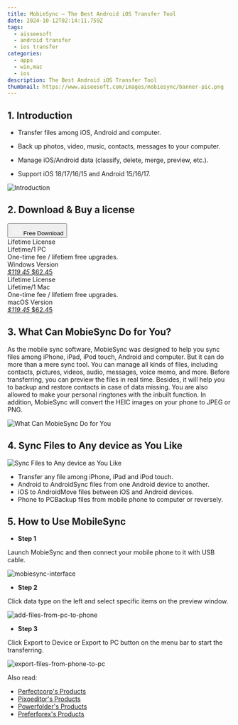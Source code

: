 ```yaml
---
title: MobieSync – The Best Android iOS Transfer Tool
date: 2024-10-12T02:14:11.759Z
tags: 
  - aisseesoft
  - android transfer
  - ios transfer
categories: 
  - apps
  - win,mac
  - ios
description: The Best Android iOS Transfer Tool
thumbnail: https://www.aiseesoft.com/images/mobiesync/banner-pic.png
---
```


## 1. Introduction

* Transfer files among iOS, Android and computer.

* Back up photos, video, music, contacts, messages to your computer.

* Manage iOS/Android data (classify, delete, merge, preview, etc.).

* Support iOS 18/17/16/15 and Android 15/16/17.

![Introduction](https://www.aiseesoft.com/images/mobiesync/banner-pic.png)

## 2. Download & Buy a license

<div class="mx-auto flex items-center justify-center space-x-4">
  <button 
  onclick="javascript:window.open('https://secure.2checkout.com/order/checkout.php?PRODS=5939426&QTY=1&COUPON=AISEOHC&DESIGN_TYPE=2&SHORT_FORM=1&AFFILIATE=108875&CART=1', '_blank');
    window.open('https://download.aiseesoft.com/mobiesync.exe', '_blank');void(0);"
  class="flex flex-row font-bold rounded-lg text-lg w-48 h-16 bg-[#FF8014] text-[#ffffff] items-center justify-center p-2">
    <svg width="24px" height="24px" viewBox="0 0 24 24" xmlns="http://www.w3.org/2000/svg" color="#ffffff" fill="none" stroke="currentColor" stroke-width="3" stroke-linecap="round" stroke-linejoin="round"><path d="M4 16.9865V7.01353C4 6.71792 4.21531 6.46636 4.50737 6.42072L19.3074 4.10822C19.6713 4.05137 20 4.33273 20 4.70103V19.299C20 19.6673 19.6713 19.9486 19.3074 19.8918L4.50737 17.5793C4.21531 17.5336 4 17.2821 4 16.9865Z" stroke="#f8f7f7" stroke-width="1.5"></path><path d="M4 12H20" stroke="#f8f7f7" stroke-width="1.5"></path><path d="M10.5 5.5V18.5" stroke="#f8f7f7" stroke-width="1.5"></path></svg>
    <span class="font-medium mx-auto">Free Download</span>  
  </button>
</div>

<div class="mx-auto flex items-center justify-center">
  <div class="m-8 grid grid-cols-1 gap-6 xl:grid-cols-2">
    <div class="flex w-full flex-col rounded-2xl bg-[#ffffff] text-[#374151] shadow-xl xl:w-96">
      <div class="flex h-full flex-col p-8">
        <div class="pb-6 text-3xl font-bold">Lifetime License</div>
        <div class="pb-12 text-lg">
          Lifetime/1 PC
          <div class="text-xs">One-time fee / lifetiem free upgrades.</div>
          <div class="text-xs">Windows Version</div>
        </div>
        <div class="flex flex-col gap-3 text-base"></div>
        <div class="flex flex-grow"></div>
        <div class="flex pt-10">
          <a href="https://secure.2checkout.com/order/checkout.php?PRODS=5939426&QTY=1&COUPON=AISEOHC&DESIGN_TYPE=2&SHORT_FORM=1&AFFILIATE=108875&CART=1" class="w-full transform cursor-pointer rounded-lg bg-[#7e22ce] p-3 text-center text-xl font-bold !text-[#ffffff] !no-underline transition-transform hover:bg-purple-800 active:scale-95"> 
           <em class="text-base line-through !text-[#c5c5c5]">$119.45</em>
            $62.45
          </a>
        </div>
      </div>
    </div>
    <div class="flex w-full flex-col rounded-2xl bg-[#ffffff] text-[#374151] shadow-xl xl:w-96">
      <div class="flex h-full flex-col p-8">
        <div class="pb-6 text-3xl font-bold">Lifetime License</div>
        <div class="pb-12 text-lg">
          Lifetime/1 Mac
          <div class="text-xs">One-time fee / lifetiem free upgrades.</div>
          <div class="text-xs">macOS Version</div>
        </div>
        <div class="flex flex-col gap-3 text-base"></div>
        <div class="flex flex-grow"></div>
        <div class="flex pt-10">
          <a href="https://secure.2checkout.com/order/checkout.php?PRODS=5939426&QTY=1&COUPON=AISEOHC&DESIGN_TYPE=2&SHORT_FORM=1&AFFILIATE=108875&CART=1" class="w-full transform cursor-pointer rounded-lg bg-[#7e22ce] p-3 text-center text-xl font-bold !text-[#ffffff] !no-underline transition-transform hover:bg-purple-800 active:scale-95">
           <em class="text-base line-through !text-[#c5c5c5]">$119.45</em>
            $62.45
          </a>
        </div>
      </div>
    </div>   
  </div>
</div>

## 3. What Can MobieSync Do for You?

As the mobile sync software, MobieSync was designed to help you sync files among iPhone, iPad, iPod touch, Android and computer. But it can do more than a mere sync tool. You can manage all kinds of files, including contacts, pictures, videos, audio, messages, voice memo, and more. Before transferring, you can preview the files in real time. Besides, it will help you to backup and restore contacts in case of data missing. You are also allowed to make your personal ringtones with the inbuilt function. In addition, MobieSync will convert the HEIC images on your phone to JPEG or PNG.

![What Can MobieSync Do for You](https://www.aiseesoft.com/images/mobiesync/function-bg.png)

## 4. Sync Files to Any device as You Like

![Sync Files to Any device as You Like](https://www.aiseesoft.com/images/mobiesync/transfer-file.png)

- Transfer any file among iPhone, iPad and iPod touch.
- Android to AndroidSync files from one Android device to another.
- iOS to AndroidMove files between iOS and Android devices.
- Phone to PCBackup files from mobile phone to computer or reversely.

## 5. How to Use MobileSync

- **Step 1**

Launch MobieSync and then connect your mobile phone to it with USB cable.

![mobiesync-interface](https://www.aiseesoft.com/images/mobiesync/mobiesync-interface.jpg)

- **Step 2**

Click data type on the left and select specific items on the preview window.

![add-files-from-pc-to-phone](https://www.aiseesoft.com/images/mobiesync/add-files-from-pc-to-phone.jpg)

- **Step 3**

Click Export to Device or Export to PC button on the menu bar to start the transferring.

![export-files-from-phone-to-pc](https://www.aiseesoft.com/images/mobiesync/export-files-from-phone-to-pc.jpg)

<ins class="adsbygoogle"
      style="display:block"
      data-ad-client="ca-pub-7571918770474297"
      data-ad-slot="8358498916"
      data-ad-format="auto"
      data-full-width-responsive="true"></ins>

<span class="atpl-alsoreadstyle">Also read:</span>
<div><ul>
<li><a href="https://tools.techidaily.com/perfectcorp/products/"><u>Perfectcorp's Products</u></a></li>
<li><a href="https://tools.techidaily.com/pixoeditor/products/"><u>Pixoeditor's Products</u></a></li>
<li><a href="https://tools.techidaily.com/powerfolder/products/"><u>Powerfolder's Products</u></a></li>
<li><a href="https://tools.techidaily.com/preferforex/products/"><u>Preferforex's Products</u></a></li>
</ul></div>

